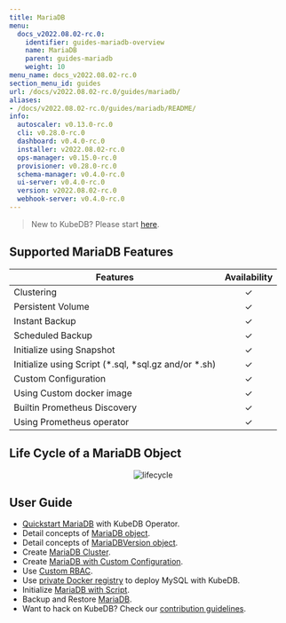 ```yaml
---
title: MariaDB
menu:
  docs_v2022.08.02-rc.0:
    identifier: guides-mariadb-overview
    name: MariaDB
    parent: guides-mariadb
    weight: 10
menu_name: docs_v2022.08.02-rc.0
section_menu_id: guides
url: /docs/v2022.08.02-rc.0/guides/mariadb/
aliases:
- /docs/v2022.08.02-rc.0/guides/mariadb/README/
info:
  autoscaler: v0.13.0-rc.0
  cli: v0.28.0-rc.0
  dashboard: v0.4.0-rc.0
  installer: v2022.08.02-rc.0
  ops-manager: v0.15.0-rc.0
  provisioner: v0.28.0-rc.0
  schema-manager: v0.4.0-rc.0
  ui-server: v0.4.0-rc.0
  version: v2022.08.02-rc.0
  webhook-server: v0.4.0-rc.0
---
```


> New to KubeDB? Please start [here](/docs/v2022.08.02-rc.0/README).

## Supported MariaDB Features

| Features                                                | Availability |
| ------------------------------------------------------- | :----------: |
| Clustering                                              |   &#10003;   |
| Persistent Volume                                       |   &#10003;   |
| Instant Backup                                          |   &#10003;   |
| Scheduled Backup                                        |   &#10003;   |
| Initialize using Snapshot                               |   &#10003;   |
| Initialize using Script (\*.sql, \*sql.gz and/or \*.sh) |   &#10003;   |
| Custom Configuration                                    |   &#10003;   |
| Using Custom docker image                               |   &#10003;   |
| Builtin Prometheus Discovery                            |   &#10003;   |
| Using Prometheus operator                               |   &#10003;   |

## Life Cycle of a MariaDB Object

<p align="center">
  <img alt="lifecycle"  src="/docs/v2022.08.02-rc.0/guides/mariadb/images/mariadb-lifecycle.png" >
</p>

## User Guide

- [Quickstart MariaDB](/docs/v2022.08.02-rc.0/guides/mariadb/quickstart/overview) with KubeDB Operator.
- Detail concepts of [MariaDB object](/docs/v2022.08.02-rc.0/guides/mariadb/concepts/mariadb).
- Detail concepts of [MariaDBVersion object](/docs/v2022.08.02-rc.0/guides/mariadb/concepts/mariadb-version).
- Create [MariaDB Cluster](/docs/v2022.08.02-rc.0/guides/mariadb/clustering/galera-cluster).
- Create [MariaDB with Custom Configuration](/docs/v2022.08.02-rc.0/guides/mariadb/configuration/using-config-file).
- Use [Custom RBAC](/docs/v2022.08.02-rc.0/guides/mariadb/custom-rbac/using-custom-rbac).
- Use [private Docker registry](/docs/v2022.08.02-rc.0/guides/mariadb/private-registry/quickstart) to deploy MySQL with KubeDB.
- Initialize [MariaDB with Script](/docs/v2022.08.02-rc.0/guides/mariadb/initialization/using-script).
- Backup and Restore [MariaDB](/docs/v2022.08.02-rc.0/guides/mariadb/backup/overview).
- Want to hack on KubeDB? Check our [contribution guidelines](/docs/v2022.08.02-rc.0/CONTRIBUTING).
